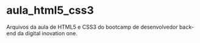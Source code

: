 # aula_html5_css3
Arquivos da aula de HTML5 e CSS3 do bootcamp de desenvolvedor back-end da digital inovation one.
